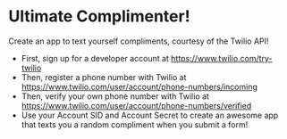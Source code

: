 # Ultimate Complimenter!

Create an app to text yourself compliments, courtesy of the Twilio API!

- First, sign up for a developer account at https://www.twilio.com/try-twilio
- Then, register a phone number with Twilio at https://www.twilio.com/user/account/phone-numbers/incoming
- Then, verify your own phone number with Twilio at https://www.twilio.com/user/account/phone-numbers/verified
- Use your Account SID and Account Secret to create an awesome app that texts you a random compliment when you submit a form!
